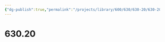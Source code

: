 ```yaml
---
{"dg-publish":true,"permalink":"/projects/library/600/630/630-20/630-20/","noteIcon":"0","created":"2024-01-24T15:24:09.132+09:00","updated":"2024-01-26T18:00:40.194+09:00"}
---
```



# 630.20

